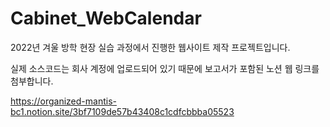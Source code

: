 # Cabinet_WebCalendar
2022년 겨울 방학 현장 실습 과정에서 진행한 웹사이트 제작 프로젝트입니다.

실제 소스코드는 회사 계정에 업로드되어 있기 때문에 보고서가 포함된 노션 웹 링크를 첨부합니다.

https://organized-mantis-bc1.notion.site/3bf7109de57b43408c1cdfcbbba05523
